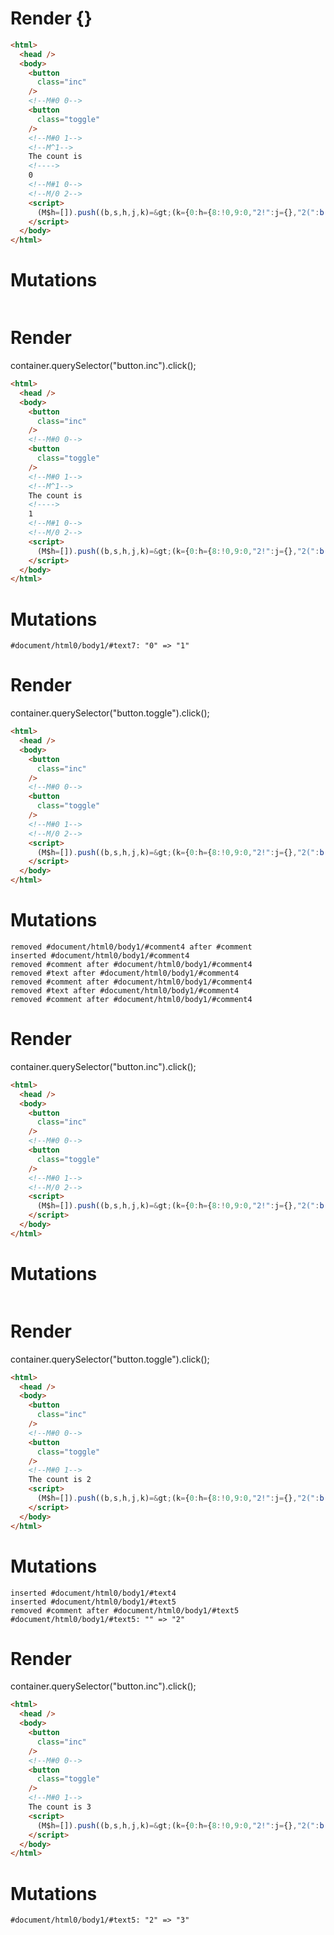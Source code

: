 # Render {}
```html
<html>
  <head />
  <body>
    <button
      class="inc"
    />
    <!--M#0 0-->
    <button
      class="toggle"
    />
    <!--M#0 1-->
    <!--M^1-->
    The count is 
    <!---->
    0
    <!--M#1 0-->
    <!--M/0 2-->
    <script>
      (M$h=[]).push((b,s,h,j,k)=&gt;(k={0:h={8:!0,9:0,"2!":j={},"2(":b("ifBody")},1:j},j._=h,k),[0,"counter",])
    </script>
  </body>
</html>
```

# Mutations
```

```


# Render 
container.querySelector("button.inc").click();

```html
<html>
  <head />
  <body>
    <button
      class="inc"
    />
    <!--M#0 0-->
    <button
      class="toggle"
    />
    <!--M#0 1-->
    <!--M^1-->
    The count is 
    <!---->
    1
    <!--M#1 0-->
    <!--M/0 2-->
    <script>
      (M$h=[]).push((b,s,h,j,k)=&gt;(k={0:h={8:!0,9:0,"2!":j={},"2(":b("ifBody")},1:j},j._=h,k),[0,"counter",])
    </script>
  </body>
</html>
```

# Mutations
```
#document/html0/body1/#text7: "0" => "1"
```


# Render 
container.querySelector("button.toggle").click();

```html
<html>
  <head />
  <body>
    <button
      class="inc"
    />
    <!--M#0 0-->
    <button
      class="toggle"
    />
    <!--M#0 1-->
    <!--M/0 2-->
    <script>
      (M$h=[]).push((b,s,h,j,k)=&gt;(k={0:h={8:!0,9:0,"2!":j={},"2(":b("ifBody")},1:j},j._=h,k),[0,"counter",])
    </script>
  </body>
</html>
```

# Mutations
```
removed #document/html0/body1/#comment4 after #comment
inserted #document/html0/body1/#comment4
removed #comment after #document/html0/body1/#comment4
removed #text after #document/html0/body1/#comment4
removed #comment after #document/html0/body1/#comment4
removed #text after #document/html0/body1/#comment4
removed #comment after #document/html0/body1/#comment4
```


# Render 
container.querySelector("button.inc").click();

```html
<html>
  <head />
  <body>
    <button
      class="inc"
    />
    <!--M#0 0-->
    <button
      class="toggle"
    />
    <!--M#0 1-->
    <!--M/0 2-->
    <script>
      (M$h=[]).push((b,s,h,j,k)=&gt;(k={0:h={8:!0,9:0,"2!":j={},"2(":b("ifBody")},1:j},j._=h,k),[0,"counter",])
    </script>
  </body>
</html>
```

# Mutations
```

```


# Render 
container.querySelector("button.toggle").click();

```html
<html>
  <head />
  <body>
    <button
      class="inc"
    />
    <!--M#0 0-->
    <button
      class="toggle"
    />
    <!--M#0 1-->
    The count is 2
    <script>
      (M$h=[]).push((b,s,h,j,k)=&gt;(k={0:h={8:!0,9:0,"2!":j={},"2(":b("ifBody")},1:j},j._=h,k),[0,"counter",])
    </script>
  </body>
</html>
```

# Mutations
```
inserted #document/html0/body1/#text4
inserted #document/html0/body1/#text5
removed #comment after #document/html0/body1/#text5
#document/html0/body1/#text5: "" => "2"
```


# Render 
container.querySelector("button.inc").click();

```html
<html>
  <head />
  <body>
    <button
      class="inc"
    />
    <!--M#0 0-->
    <button
      class="toggle"
    />
    <!--M#0 1-->
    The count is 3
    <script>
      (M$h=[]).push((b,s,h,j,k)=&gt;(k={0:h={8:!0,9:0,"2!":j={},"2(":b("ifBody")},1:j},j._=h,k),[0,"counter",])
    </script>
  </body>
</html>
```

# Mutations
```
#document/html0/body1/#text5: "2" => "3"
```